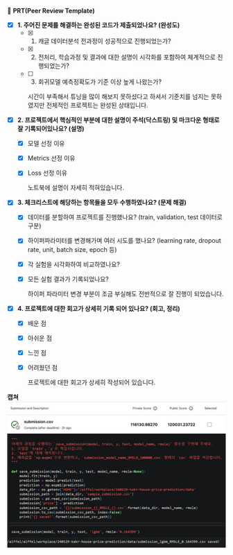 🔑 **PRT(Peer Review Template)**

- [X]  **1. 주어진 문제를 해결하는 완성된 코드가 제출되었나요? (완성도)**
    - [X] 1. 캐글 데이터분석 전과정이 성공적으로 진행되었는가?
    - [X] 2. 전처리, 학습과정 및 결과에 대한 설명이 시각화를 포함하여 체계적으로 진행되었는가?
    - [ ] 3. 회귀모델 예측정확도가 기준 이상 높게 나왔는가?
          
        시간이 부족해서 튜닝을 많이 해보지 못하셨다고 하셔서 기준치를 넘지는 못하였지만 전체적인 프로젝트는 완성된 상태입니다.

- [X]  **2. 프로젝트에서 핵심적인 부분에 대한 설명이 주석(닥스트링) 및 마크다운 형태로 잘 기록되어있나요? (설명)**
    - [X]  모델 선정 이유
    - [X]  Metrics 선정 이유
    - [X]  Loss 선정 이유

        노트북에 설명이 자세히 적혀있습니다. 

- [X]  **3. 체크리스트에 해당하는 항목들을 모두 수행하였나요? (문제 해결)**
    - [X]  데이터를 분할하여 프로젝트를 진행했나요? (train, validation, test 데이터로 구분)
    - [X]  하이퍼파라미터를 변경해가며 여러 시도를 했나요? (learning rate, dropout rate, unit, batch size, epoch 등)
    - [X]  각 실험을 시각화하여 비교하였나요?
    - [X]  모든 실험 결과가 기록되었나요?
     
        하이퍼 파라미터 변경 부분이 조금 부실해도 전반적으로 잘 진행이 되었습니다. 

- [X]  **4. 프로젝트에 대한 회고가 상세히 기록 되어 있나요? (회고, 정리)**
    - [X]  배운 점
    - [X]  아쉬운 점
    - [X]  느낀 점
    - [X]  어려웠던 점

        프로젝트에 대한 회고가 상세히 작성되어 있습니다. 
          
**캡쳐**
![score](kakr_score.png)
![image](image.png)
